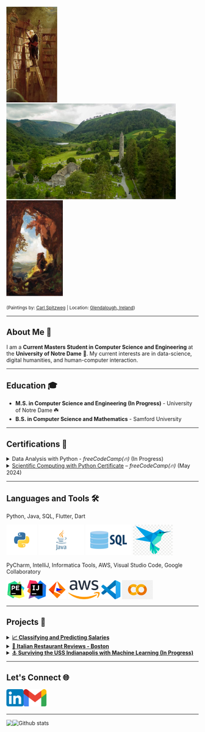 <code><img height="250px" src="assets/the_bookworm.jpg"></code>
<code><img height="250px" src="assets/glendalough2.png"></code>
<code><img height="250px" src="assets/the_gnome.jpg"></code>

<sub>(Paintings by: <a href="https://en.wikipedia.org/wiki/Carl_Spitzweg">Carl Spitzweg</a> | Location: <a href="https://en.wikipedia.org/wiki/Glendalough">Glendalough, Ireland</a>)</sub>


___
## About Me 👋
I am a **Current Masters Student in Computer Science and Engineering** at the **University of Notre Dame** 🏰. My current interests are in data-science, digital humanities, and human-computer interaction.

___
## Education 🎓
- **M.S. in Computer Science and Engineering (In Progress)** - University of Notre Dame ☘️
- **B.S. in Computer Science and Mathematics** - Samford University

___
## Certifications 📜
<details><summary>
Data Analysis with Python - <em>freeCodeCamp(🔥)</em> (In Progress)
</summary></details>

<details><summary>
<a href="https://www.freecodecamp.org/certification/IncredibleMelon/scientific-computing-with-python-v7">Scientific Computing with Python Certificate</a> – <em>freeCodeCamp(🔥)</em> (May 2024)
</summary></details>

___
## Languages and Tools 🛠️
Python, Java, SQL, Flutter, Dart

<code><img height="80" src="assets/python.svg"></code>
<code><img height="80" src="assets/java.png"></code>
<code><img height="80" src="assets/sql.png"></code>
<code><img height="80" src="assets/flutter_dart.png"></code>

PyCharm, IntelliJ, Informatica Tools, AWS, Visual Studio Code, Google Collaboratory

<code><img height="50" src="assets/pycharm.png"></code>
<code><img height="50" src="assets/intellij.png"></code>
<code><img height="50" src="assets/informatica.webp"></code>
<code><img height="50" src="assets/aws.png"></code>
<code><img height="50" src="assets/vscode.png"></code>
<code><img height="50" src="assets/collab.png"></code>

___
## Projects 🚀
<details><summary>
<a href='https://github.com/dmsmiley/Predicting-Salaries'><strong>📈 Classifying and Predicting Salaries</strong></a>
</summary>
<br>
<strong>Skills</strong>
<ul>
  <li>Comparing classification machine learning algorithms: Logistic Regression, Decision Tree, Naive Bayes, and K-Nearest Neighbors</li>
  <li>Visualizing confusion matrices and AUROC</li>
</ul>
<strong>Python Libraries</strong>
<ul>
  <li>Pandas</li>
  <li>NumPy</li>
  <li>Seaborn</li>
  <li>Scikit-Learn</li>
  <li>MatplotLib</li>
</ul>
</details>

<details><summary>
<a href='https://github.com/dmsmiley/Italian_Restaurant_Review_Boston'><strong>🍝 Italian Restaurant Reviews - Boston</strong></a>
</summary>
<br>
<strong>Skills</strong>
<ul>
  <li>Scrape restaurant reviews from FourSquare API</li>
  <li>Capture GeoJSON data from Boston Open Data</li>
</ul>
<strong>Python Libraries</strong>
<ul>
  <li>Pandas</li>
  <li>NumPy</li>
  <li>BeautifulSoup</li>
  <li>Folium</li>
  <li>MatplotLib</li>
  <li>GeoPy</li>
</ul>
</details>

<details><summary>
<a href='https://github.com/dmsmiley/USS_Indianapolis'><strong>⚓ Surviving the USS Indianapolis with Machine Learning (In Progress)</strong></a>
</summary>
<br>
<strong>Skills</strong>
<ul>
  <li>Working with local archivists to collect and clean data</li>
  <li>Training and testing machine learning models</li>
  <li>Using logistic regression to predict survivability</li>
</ul>
<strong>Python Libraries</strong>
<ul>
  <li>Pandas</li>
  <li>NumPy</li>
  <li>MatplotLib</li>
  <li>Seaborn</li>
  <li>Scikit-Learn</li>
</ul>
</details>

___
## Let's Connect 🌐
<a href="https://www.linkedin.com/in/matthew-lad/">
  <img align="left" alt="Matthew Lad | LinkedIn" width="45px" src="assets/linkedin.png"/>
</a>
<a href="mailto:mattman678@gmail.com">
  <img align="left" alt="Matthew Lad | Gmail" width="60px" src="assets/gmail.png"/>
</a>

<br>
<br>
<br>

___
<a href="https://github.com/matt0681/matt0681">
  <img align="left" src="https://github-readme-stats.vercel.app/api/top-langs/?username=matt0681&hide=java,html&title_color=ffffff&text_color=c9cacc&icon_color=2bbc8a&bg_color=1d1f21" />
</a>

![Github stats](https://github-readme-stats.vercel.app/api?username=matt0681&theme=highcontrast&show_icons=true&count_private=true)


